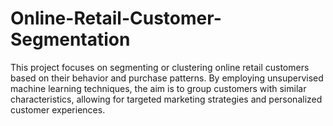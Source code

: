 # Online-Retail-Customer-Segmentation
This project focuses on segmenting or clustering online retail customers based on their behavior and purchase patterns. By employing unsupervised machine learning techniques, the aim is to group customers with similar characteristics, allowing for targeted marketing strategies and personalized customer experiences.
